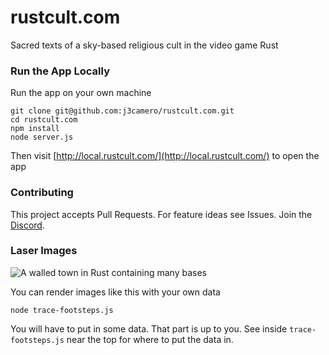 # rustcult.com
Sacred texts of a sky-based religious cult in the video game Rust

### Run the App Locally

Run the app on your own machine

```
git clone git@github.com:j3camero/rustcult.com.git
cd rustcult.com
npm install
node server.js
```

Then visit [http://local.rustcult.com/](http://local.rustcult.com/) to open the app

### Contributing

This project accepts Pull Requests. For feature ideas see Issues. Join the [Discord](https://discord.gg/rustgov).

### Laser Images

![A walled town in Rust containing many bases](https://i0.wp.com/rustne.ws/wp-content/uploads/2023/01/splash.jpg)

You can render images like this with your own data


```
node trace-footsteps.js
```

You will have to put in some data. That part is up to you. See inside `trace-footsteps.js` near the top for where to put the data in.
